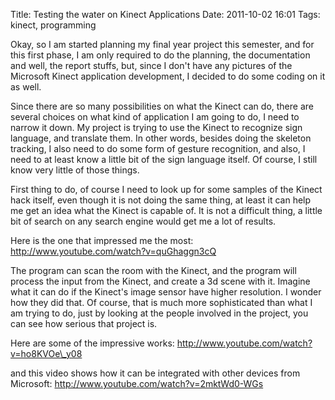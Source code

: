 Title: Testing the water on Kinect Applications
Date: 2011-10-02 16:01
Tags: kinect, programming

Okay, so I am started planning my final year project this semester, and
for this first phase, I am only required to do the planning, the
documentation and well, the report stuffs, but, since I don't have any
pictures of the Microsoft Kinect application development, I decided to
do some coding on it as well.

Since there are so many possibilities on what the Kinect can do, there
are several choices on what kind of application I am going to do, I need
to narrow it down. My project is trying to use the Kinect to recognize
sign language, and translate them. In other words, besides doing the
skeleton tracking, I also need to do some form of gesture recognition,
and also, I need to at least know a little bit of the sign language
itself. Of course, I still know very little of those things.

First thing to do, of course I need to look up for some samples of the
Kinect hack itself, even though it is not doing the same thing, at least
it can help me get an idea what the Kinect is capable of. It is not a
difficult thing, a little bit of search on any search engine would get
me a lot of results.

Here is the one that impressed me the most: <http://www.youtube.com/watch?v=quGhaggn3cQ>

The program can scan the room with the Kinect, and the program will
process the input from the Kinect, and create a 3d scene with it.
Imagine what it can do if the Kinect's image sensor have higher
resolution. I wonder how they did that. Of course, that is much more
sophisticated than what I am trying to do, just by looking at the people
involved in the project, you can see how serious that project is.

Here are some of the impressive works: <http://www.youtube.com/watch?v=ho8KVOe\_y08>

and this video shows how it can be integrated with other devices from
Microsoft: <http://www.youtube.com/watch?v=2mktWd0-WGs>

